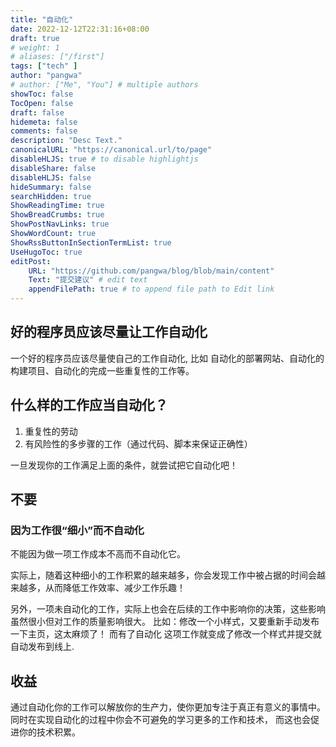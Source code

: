 ```yaml
---
title: "自动化"
date: 2022-12-12T22:31:16+08:00
draft: true
# weight: 1
# aliases: ["/first"]
tags: ["tech" ]
author: "pangwa"
# author: ["Me", "You"] # multiple authors
showToc: false
TocOpen: false
draft: false
hidemeta: false
comments: false
description: "Desc Text."
canonicalURL: "https://canonical.url/to/page"
disableHLJS: true # to disable highlightjs
disableShare: false
disableHLJS: false
hideSummary: false
searchHidden: true
ShowReadingTime: true
ShowBreadCrumbs: true
ShowPostNavLinks: true
ShowWordCount: true
ShowRssButtonInSectionTermList: true
UseHugoToc: true
editPost:
    URL: "https://github.com/pangwa/blog/blob/main/content"
    Text: "提交建议" # edit text
    appendFilePath: true # to append file path to Edit link
---
```


## 好的程序员应该尽量让工作自动化

一个好的程序员应该尽量使自己的工作自动化, 比如 自动化的部署网站、自动化的构建项目、自动化的完成一些重复性的工作等。

## 什么样的工作应当自动化？

1.  重复性的劳动
2.  有风险性的多步骤的工作（通过代码、脚本来保证正确性）

一旦发现你的工作满足上面的条件，就尝试把它自动化吧！

## 不要

### 因为工作很“细小”而不自动化

不能因为做一项工作成本不高而不自动化它。

实际上，随着这种细小的工作积累的越来越多，你会发现工作中被占据的时间会越来越多，从而降低工作效率、减少工作乐趣！

另外，一项未自动化的工作，实际上也会在后续的工作中影响你的决策，这些影响虽然很小但对工作的质量影响很大。
比如：修改一个小样式，又要重新手动发布一下主页，这太麻烦了！
而有了自动化 这项工作就变成了修改一个样式并提交就自动发布到线上.

## 收益

通过自动化你的工作可以解放你的生产力，使你更加专注于真正有意义的事情中。同时在实现自动化的过程中你会不可避免的学习更多的工作和技术，
而这也会促进你的技术积累。
